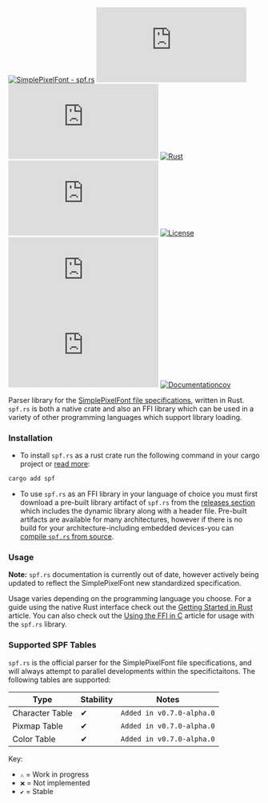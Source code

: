 [![SimplePixelFont - spf.rs](https://img.shields.io/static/v1?label=SimplePixelFont&message=spf.rs&color=orange&logo=github)](https://github.com/SimplePixelFont/spf.rs "Go to GitHub repo")
[![stars - spf.rs](https://img.shields.io/github/stars/SimplePixelFont/spf.rs?style=social)](https://github.com/SimplePixelFont/spf.rs)
[![forks - spf.rs](https://img.shields.io/github/forks/SimplePixelFont/spf.rs?style=social)](https://github.com/SimplePixelFont/spf.rs)
[![Rust](https://github.com/SimplePixelFont/spf.rs/workflows/Rust/badge.svg)](https://github.com/SimplePixelFont/spf.rs/actions?query=workflow:"rust")
[![GitHub tag](https://img.shields.io/github/tag/SimplePixelFont/spf.rs?include_prereleases=&sort=semver&color=orange)](https://github.com/SimplePixelFont/spf.rs/releases/)
[![License](https://img.shields.io/badge/License-Unlicense-orange)](#license)
[![issues - spf.rs](https://img.shields.io/github/issues/SimplePixelFont/spf.rs)](https://github.com/SimplePixelFont/spf.rs/issues)
[![Codecov](https://img.shields.io/codecov/c/gh/SimplePixelFont/spf.rs)](https://codecov.io/gh/SimplePixelFont/spf.rs)
[![Documentationcov](https://img.shields.io/endpoint?url=https://gist.githubusercontent.com/The-Nice-One/cfebb0fe555ac7e77ada109c469cdeb4/raw/e8c667fb382431ea52d58c95536d678dbb91ad47/badge.json)](https://gist.github.com/The-Nice-One/cfebb0fe555ac7e77ada109c469cdeb4#file-documentation-md)

Parser library for the [SimplePixelFont file specifications](https://github.com/SimplePixelFont/Specification), written in Rust.
`spf.rs` is both a native crate and also an FFI library which can be used  in a variety of other programming languages which support library loading.

### Installation

- To install `spf.rs` as a rust crate run the following command in your cargo project or [read more](https://docs.rs/spf/latest/spf/articles/installing/index.html#installing-with-cargo-and-rust):
```sh
cargo add spf
```

- To use `spf.rs` as an FFI library in your language of choice you must first download a pre-built library artifact of `spf.rs` from the [releases section](https://github.com/SimplePixelFont/spf.rs/releases) which includes the dynamic library along with a header file. Pre-built artifacts are available for many architectures, however if there is no build for your architecture-including embedded devices-you can [compile `spf.rs` from source](https://docs.rs/spf/latest/spf/articles/installing/index.html#compiling-spfrs-from-source).

### Usage

**Note:** `spf.rs` documentation is currently out of date, however actively being updated to reflect the SimplePixelFont new standardized specification.

Usage varies depending on the programming language you choose. For a guide using the native Rust interface check out the [Getting Started in Rust](https://docs.rs/spf/latest/spf/articles/getting_started/index.html) article. You can also check out the [Using the FFI in C](https://docs.rs/spf/latest/spf/articles/c_usage/index.html) article for usage with the `spf.rs` library.

### Supported SPF Tables

`spf.rs` is the official parser for the SimplePixelFont file specifications, and will always attempt
to parallel developments within the specifictaitons. The following tables are supported:

| Type | Stability | Notes |
| ---- | --------- | ----- |
| Character Table | ✔ | `Added in v0.7.0-alpha.0` |
| Pixmap Table | ✔ | `Added in v0.7.0-alpha.0` |
| Color Table | ✔ | `Added in v0.7.0-alpha.0` |

Key:
- `⚠️` = Work in progress
- `❌` = Not implemented
- `✔` = Stable
